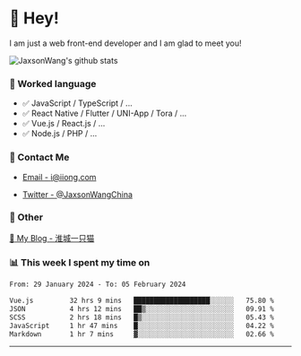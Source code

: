# 👋 Hey!

I am just a web front-end developer and I am glad to meet you!

![JaxsonWang's github stats](https://github-readme-stats.vercel.app/api?username=JaxsonWang&&show_icons=true&&title_color=1abc9c&&icon_color=1abc9c)


### 📝 Worked language

- ✅ JavaScript / TypeScript / ...
- ✅ React Native / Flutter / UNI-App / Tora / ...
- ✅ Vue.js / React.js / ...
- ✅ Node.js / PHP / ...

### 📮 Contact Me

- [Email - i@iiong.com](mailto:i@iiong.com)

- [Twitter - @JaxsonWangChina](https://twitter.com/JaxsonWangChina)

### 🤪 Other

[📌 My Blog - 淮城一只猫](https://iiong.com)

### 📊 This week I spent my time on

<!--START_SECTION:waka-->

```txt
From: 29 January 2024 - To: 05 February 2024

Vue.js         32 hrs 9 mins   ███████████████████░░░░░░   75.80 %
JSON           4 hrs 12 mins   ██▒░░░░░░░░░░░░░░░░░░░░░░   09.91 %
SCSS           2 hrs 18 mins   █▒░░░░░░░░░░░░░░░░░░░░░░░   05.43 %
JavaScript     1 hr 47 mins    █░░░░░░░░░░░░░░░░░░░░░░░░   04.22 %
Markdown       1 hr 7 mins     ▓░░░░░░░░░░░░░░░░░░░░░░░░   02.66 %
```

<!--END_SECTION:waka-->

---
